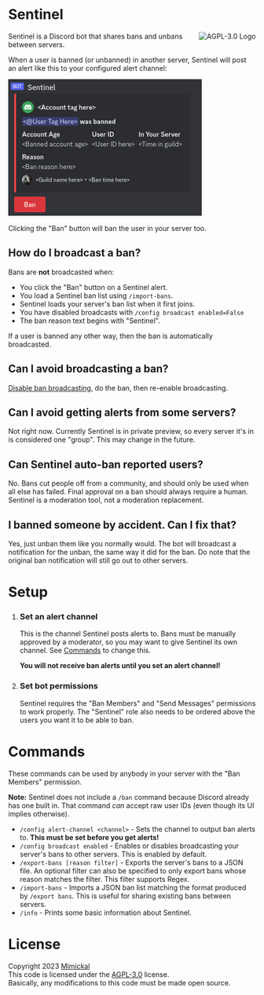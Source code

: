 # Sentinel

<a href="LICENSE.md"><img align="right" alt="AGPL-3.0 Logo"
src="https://www.gnu.org/graphics/agplv3-155x51.png">
</a>

Sentinel is a Discord bot that shares bans and unbans between servers.

When a user is banned (or unbanned) in another server, Sentinel will post an alert like this to your configured alert channel:

![](docs/example.png)

Clicking the "Ban" button will ban the user in your server too.

## How do I broadcast a ban?

Bans are **not** broadcasted when:
- You click the "Ban" button on a Sentinel alert.
- You load a Sentinel ban list using `/import-bans`.
- Sentinel loads your server's ban list when it first joins.
- You have disabled broadcasts with `/config broadcast enabled=False`
- The ban reason text begins with "Sentinel".

If a user is banned any other way, then the ban is automatically broadcasted.

## Can I avoid broadcasting a ban?

[Disable ban broadcasting](#commands), do the ban, then re-enable broadcasting.

## Can I avoid getting alerts from some servers?

Not right now. Currently Sentinel is in private preview, so every server it's in is considered one "group". This may change in the future.

## Can Sentinel auto-ban reported users?

No. Bans cut people off from a community, and should only be used when all else has failed. Final approval on a ban should always require a human. Sentinel is a moderation tool, not a moderation replacement.

## I banned someone by accident. Can I fix that?

Yes, just unban them like you normally would. The bot will broadcast a notification for the unban, the same way it did for the ban. Do note that the original ban notification will still go out to other servers.

# Setup

1. <h3>Set an alert channel</h3>

    This is the channel Sentinel posts alerts to. Bans must be manually approved by a moderator, so you may want to give Sentinel its own channel. See [Commands](#commands) to change this.

    **You will not receive ban alerts until you set an alert channel!**
2. <h3>Set bot permissions</h3>

    Sentinel requires the "Ban Members" and "Send Messages" permissions to work properly. The "Sentinel" role also needs to be ordered above the users you want it to be able to ban.

# Commands

These commands can be used by anybody in your server with the "Ban Members" permission.

**Note:** Sentinel does not include a `/ban` command because Discord already has one built in. That command _can_ accept raw user IDs (even though its UI implies otherwise).

- `/config alert-channel <channel>` - Sets the channel to output ban alerts to. **This must be set before you get alerts!**
- `/config broadcast enabled` - Enables or disables broadcasting your server's bans to other servers. This is enabled by default.
- `/export-bans [reason filter]` - Exports the server's bans to a JSON file. An optional filter can also be specified to only export bans whose reason matches the filter. This filter supports Regex.
- `/import-bans` - Imports a JSON ban list matching the format produced by `/export bans`. This is useful for sharing existing bans between servers.
- `/info` - Prints some basic information about Sentinel.

# License
Copyright 2023 [Mimickal](https://github.com/Mimickal)<br/>
This code is licensed under the [AGPL-3.0](./LICENSE.md) license.<br/>
Basically, any modifications to this code must be made open source.
